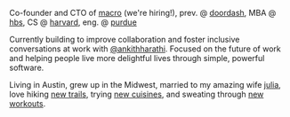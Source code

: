 Co-founder and CTO of [macro](https://macro.io) (we're hiring!), prev. @ [doordash](https://doordash.com), MBA @ [hbs](https://hbs.edu), CS @ [harvard](https://harvardms.mba/), eng. @ [purdue](https://purdue.edu)

Currently building to improve collaboration and foster inclusive conversations at work with [@ankithharathi](https://twitter.com/@ankithharathi). Focused on the future of work and helping people live more delightful lives through simple, powerful software.

Living in Austin, grew up in the Midwest, married to my amazing wife [julia](https://www.linkedin.com/in/julia-keck-a3693266/), love hiking [new trails](https://www.alltrails.com/), trying [new cuisines](https://www.eater.com/), and sweating through [new workouts](https://www.bodybuilding.com/).
